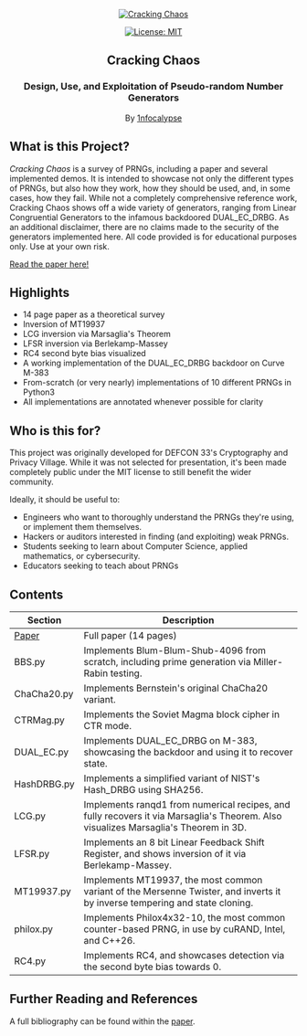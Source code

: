 <p align="center">
  <a href="https://github.com/1nfocalypse/Cracking-Chaos">
	<img alt="Cracking Chaos" src="https://i.imgur.com/XKrgRpG.png"/>
  </a>
</p>
<p align="center">
  <a href="https://choosealicense.com/licenses/mit/">
  	<img alt="License: MIT" src="https://img.shields.io/github/license/1nfocalypse/Cracking-Chaos"/>
  </a>
</p>
<h2 align="center">Cracking Chaos</h2>
<h3 align="center">
  Design, Use, and Exploitation of Pseudo-random Number Generators
</h3>
<p align="center">
  By <a href="https://github.com/1nfocalypse">1nfocalypse</a>
</p>

## What is this Project?
*Cracking Chaos* is a survey of PRNGs, including a paper and several implemented demos. It is intended to showcase not only the different types of PRNGs, but also how they work, how they should be used, and, in some cases, how they fail. While not a completely comprehensive reference work, Cracking Chaos shows off a wide variety of generators, ranging from
Linear Congruential Generators to the infamous backdoored DUAL_EC_DRBG. As an additional disclaimer, there are no claims made to the security of the generators implemented here. All code provided is for educational purposes only. Use at your own risk.

[Read the paper here!](./Cracking-Chaos-Making-Using-and-Breaking-PRNGs.pdf)

## Highlights
- 14 page paper as a theoretical survey
- Inversion of MT19937
- LCG inversion via Marsaglia's Theorem
- LFSR inversion via Berlekamp-Massey
- RC4 second byte bias visualized
- A working implementation of the DUAL_EC_DRBG backdoor on Curve M-383
- From-scratch (or very nearly) implementations of 10 different PRNGs in Python3
- All implementations are annotated whenever possible for clarity

## Who is this for?
This project was originally developed for DEFCON 33's Cryptography and Privacy Village. While it was not selected for presentation, it's been made completely public under the MIT license to still benefit the wider community.

Ideally, it should be useful to:
- Engineers who want to thoroughly understand the PRNGs they're using, or implement them themselves.
- Hackers or auditors interested in finding (and exploiting) weak PRNGs.
- Students seeking to learn about Computer Science, applied mathematics, or cybersecurity.
- Educators seeking to teach about PRNGs
  
## Contents
| Section | Description |
|---------|-------------|
| [Paper](./Cracking-Chaos-Making-Using-and-Breaking-PRNGs.pdf) | Full paper (14 pages) |
| BBS.py | Implements Blum-Blum-Shub-4096 from scratch, including prime generation via Miller-Rabin testing. |
| ChaCha20.py | Implements Bernstein's original ChaCha20 variant. |
| CTRMag.py | Implements the Soviet Magma block cipher in CTR mode. |
| DUAL_EC.py | Implements DUAL_EC_DRBG on M-383, showcasing the backdoor and using it to recover state. |
| HashDRBG.py | Implements a simplified variant of NIST's Hash_DRBG using SHA256. |
| LCG.py | Implements ranqd1 from numerical recipes, and fully recovers it via Marsaglia's Theorem. Also visualizes Marsaglia's Theorem in 3D. |
| LFSR.py | Implements an 8 bit Linear Feedback Shift Register, and shows inversion of it via Berlekamp-Massey. |
| MT19937.py | Implements MT19937, the most common variant of the Mersenne Twister, and inverts it by inverse tempering and state cloning. |
| philox.py | Implements Philox4x32-10, the most common counter-based PRNG, in use by cuRAND, Intel, and C++26. |
| RC4.py | Implements RC4, and showcases detection via the second byte bias towards 0. |

## Further Reading and References
A full bibliography can be found within the [paper](./Cracking-Chaos-Making-Using-and-Breaking-PRNGs.pdf).

